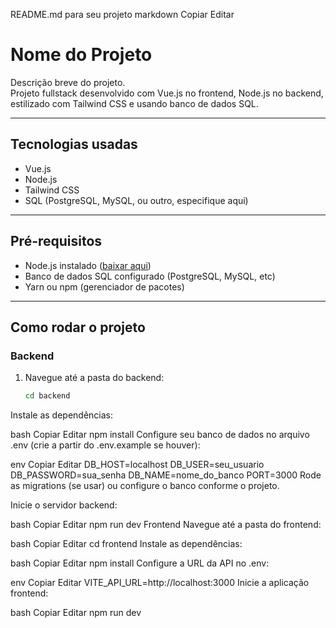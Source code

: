 README.md para seu projeto
markdown
Copiar
Editar
# Nome do Projeto

Descrição breve do projeto.  
Projeto fullstack desenvolvido com Vue.js no frontend, Node.js no backend, estilizado com Tailwind CSS e usando banco de dados SQL.

---

## Tecnologias usadas

- Vue.js  
- Node.js  
- Tailwind CSS  
- SQL (PostgreSQL, MySQL, ou outro, especifique aqui)

---

## Pré-requisitos

- Node.js instalado ([baixar aqui](https://nodejs.org/))  
- Banco de dados SQL configurado (PostgreSQL, MySQL, etc)  
- Yarn ou npm (gerenciador de pacotes)

---

## Como rodar o projeto

### Backend

1. Navegue até a pasta do backend:

   ```bash
   cd backend
Instale as dependências:

bash
Copiar
Editar
npm install
Configure seu banco de dados no arquivo .env (crie a partir do .env.example se houver):

env
Copiar
Editar
DB_HOST=localhost
DB_USER=seu_usuario
DB_PASSWORD=sua_senha
DB_NAME=nome_do_banco
PORT=3000
Rode as migrations (se usar) ou configure o banco conforme o projeto.

Inicie o servidor backend:

bash
Copiar
Editar
npm run dev
Frontend
Navegue até a pasta do frontend:

bash
Copiar
Editar
cd frontend
Instale as dependências:

bash
Copiar
Editar
npm install
Configure a URL da API no .env:

env
Copiar
Editar
VITE_API_URL=http://localhost:3000
Inicie a aplicação frontend:

bash
Copiar
Editar
npm run dev
